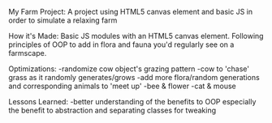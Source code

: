 My Farm Project:
A project using HTML5 canvas element and basic JS in order to simulate a relaxing farm

How it's Made:
Basic JS modules with an HTML5 canvas element. Following principles of OOP to add in flora and fauna you'd regularly see on a farmscape.

Optimizations:
-randomize cow object's grazing pattern
-cow to 'chase' grass as it randomly generates/grows
-add more flora/random generations and corresponding animals to 'meet up'
  -bee & flower
  -cat & mouse
  
  Lessons Learned:
  -better understanding of the benefits to OOP especially the benefit to abstraction and separating classes for tweaking
